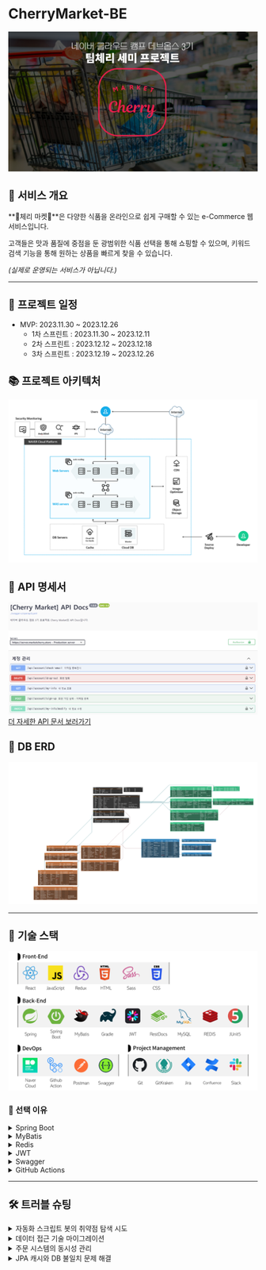# CherryMarket-BE

![main.png](./docs/main.png)

## 🔎 서비스 개요

**🍒체리 마켓🍒**은 다양한 식품을 온라인으로 쉽게 구매할 수 있는 e-Commerce 웹 서비스입니다.

고객들은 맛과 품질에 중점을 둔 광범위한 식품 선택을 통해 쇼핑할 수 있으며, 키워드 검색 기능을 통해 원하는 상품을 빠르게 찾을 수 있습니다.


_(실제로 운영되는 서비스가 아닙니다.)_

---

## 📅 프로젝트 일정

- MVP: 2023.11.30 ~ 2023.12.26
  - 1차 스프린트 : 2023.11.30 ~ 2023.12.11
  - 2차 스프린트 : 2023.12.12 ~ 2023.12.18
  - 3차 스프린트 : 2023.12.19 ~ 2023.12.26

    
## 📚 프로젝트 아키텍처
![architecture.png](./docs/architecture.png)

## 📙 API 명세서
![docs.png](./docs/docs.png)
[더 자세한 API 문서 보러가기](http://docs.marketcherry.store/cherry-api-docs/dist/swagger-ui.html)


## 📗 DB ERD

![database.png](./docs/database.png)

---

## 🔧 기술 스택
![techstack.png](./docs/techstack.png)


### 📌 선택 이유
<details>
<summary>Spring Boot</summary>

![springboot.png](./docs/reason/springboot.png)
- **의존성 관리**: 자동화된 의존성 관리를 통해 프로젝트 구성을 단순화
- **내장 서버**: 내장 서버 지원으로 별도 서버 설정 필요 없이 바로 개발 시작 가능
- **자동 구성**: 스프링의 다양한 기능을 자동으로 구성 빠른 개발 환경 조성
</details>
<details>
<summary>MyBatis</summary>

![mybatis.png](./docs/reason/mybatis.png)
- SQL 익숙한 사용으로 러닝 커브 완화
- **SQL 제어**: SQL 개발자가 을 직접 작성하고 제어 가능
</details>

<details>
<summary>Redis</summary>

![redis.png](./docs/reason/redis.png)
 - **빠른 성능**: 인메모리 데이터 스토어로 빠른 데이터 읽기 쓰기 속도 제공
 - **확장성**: 쉬운 스케일링 및 데이터 분산 처리 지원
 - **캐싱 및 세션 관리**: 효과적인 캐싱 솔루션 세션 관리 용이
</details>
<details>
<summary>JWT</summary>

![jwt.png](./docs/reason/jwt.png)
- 상태 비저장 인증: 서버의 세션 관리 필요 없이 클라이언트 측에서 인증 관리
- 보안성: 정보의 암호화 및 서명을 통한 높은 보안성 제공
- 언어 독립적: 다양한 프로그래밍 언어 및 플랫폼에서 사용 가능
</details>
<details>
<summary>Swagger</summary>

![swagger.png](./docs/reason/swagger.png)

- **API 문서 자동화**: REST API 문서를 자동으로 생성 및 관리
- **인터랙티브 테스팅**: API 엔드포인트에 대한 직접적인 테스트 지원
- **개발자 친화적**: UI API 직관적인 로 구조 이해 및 협업 용이
- **표준 준수**: OpenAPI 사양 준수 / 다양한 플랫폼과의 호환성
</details>
<details>
<summary>GitHub Actions</summary>

![githubactions.png](./docs/reason/githubactions.png)

- **통합 환경**: GitHub , CI/CD 저장소와 직접 통합되어 별도의 시스템 설정 불필요
- **간편한 설정**: YAML 파일을 통한 간단한 워크플로우 구성
- **자동화된 프로세스**: Push, Pull Request 시 자동화된 빌드/테스트/배포
</details>

---

## 🛠 트러블 슈팅
<details>
<summary>자동화 스크립트 봇의 취약점 탐색 시도</summary>

![trouble1.png](./docs/ids-1.png)

  - **문제**: 봇이 /admin, /phpMyAdmin, /dbAdmin, /env 등의 요청을 통해 취약점을 찾는 행위를 반복적으로 시도
  - **해결**: 로그 분석을 통해 자동화 스크립트 봇의 취약점 탐색 시도를 확인했지만, 제한된 리소스로 WAF 등 솔루션 구축이 어려워 애플리케이션 자체에서 Redis를 활용해 정상 경로("/api/**") 외에는 요청 수 제한, 임시 차단하는 RateLimitFilter를 추가해 대응했습니다.

</details>
<details>
<summary>데이터 접근 기술 마이그레이션</summary>

  - **상황**:
    - Mybatis 사용 시, 데이터 매핑의 복잡성과 쿼리 작성 및 수정 과정에서 Mapper 인터페이스와 XML 등 여러 파일을 동시에 관리해야 하는 번거로움

    - 쿼리를 중심으로 기능 개발을 진행하다 보니, 비즈니스 로직과 쿼리가 밀접하게 결합
    - 비즈니스 로직을 쿼리에 끼워 맞추는 형태로 개발이 진행되는 경향


  - **대처**: MyBatis에서 **JPA**로 마이그레이션 결정

    → 도메인 모델과의 일치를 통해 객체 지향 설계의 이점을 최대화

    → 쿼리 자동화로 **휴먼 에러 가능성 ↓** · 애플리케이션 안정성 ↑ · 개발 효율 ↑
</details>
<details>
<summary>주문 시스템의 동시성 관리</summary>

- **상황:** 동시에 같은 상품에 대한 주문 요청이 발생할 경우 등 상황에 대한 **동시성 관리** 방안이 필요

- **방법 모색 과정:** 
    - sychronized: Java에 내장된 동기화 메커니즘이지만, 전체 메서드를 락으로 처리하는 방식은 성능 저하 우려가 크고 분산 환경에서의 확장성 낮음
    - 낙관적 또는 비관적 잠금: JPA에서 제공하는 기능 활용 가능, 데이터베이스 리소스를 장기간 점유할 경우 성능 저하가 발생할 수 있다는 단점
    - **Redisson:** 높은 성능과 분산 환경에서의 우수한 확장성을 제공, 기존 Redis 인프라 활용 가능

- **대처:** **Redisson**을 활용하여 상품 재고 변경 시도 시, 해당 상품 코드와 동일한 이름의 락을 획득한 경우에만 작업을 진행하도록 하고, 락을 획득하지 못했을 때는 일정 시간 후 재시도하도록 구성

```java
    @DistributedLock(waitTime = 3, leaseTime = 10)
    @Transactional(propagation = Propagation.MANDATORY)
    @Retryable(retryFor = {CouldNotObtainLockException.class}, backoff = @Backoff(delay = 100, maxDelay = 500, multiplier = 2))
    public void handleUpdateInventoryInternal(Goods goods, int requestedQuantity) {
        if (goods.getInventory() < requestedQuantity) {
            throw new InsufficientStockException(INSUFFICIENT_STOCK, goods.getName());
        }

        goods.updateInventory(requestedQuantity);
        log.info("재고 업데이트 완료! / 요청 수량 : {}, 반영 후 재고 : {}", requestedQuantity, goods.getInventory());
    }
```

추가로, 락 획득 로직을 AOP를 통해 관리해 비즈니스 로직의 **가독성 유지**할 수 있도록 구성했습니다.

```java
@Slf4j(topic = "distributedLockAspect")
@Aspect
@Component
@RequiredArgsConstructor
public class DistributedLockAspect {

    private final RedissonClient redissonClient;

    @Pointcut("@annotation(distributedLock)")
    public void lockPointcut(DistributedLock distributedLock) {
    }

    @Around(value = "lockPointcut(distributedLock) && args(goods, requestedQuantity)",
            argNames = "joinPoint,distributedLock,goods,requestedQuantity")
    public Object aroundLockPointcut(
            ProceedingJoinPoint joinPoint,
            DistributedLock distributedLock,
            Goods goods,
            int requestedQuantity
    ) throws Throwable {
        RLock lock = redissonClient.getLock(goods.getCode());
        boolean isLocked = false;
        try {
            isLocked = lock.tryLock(distributedLock.waitTime(), distributedLock.leaseTime(), TimeUnit.SECONDS);
            if (isLocked) {
                log.info("Lock acquired for key: {}", goods.getCode());
                return joinPoint.proceed();
            } else {
                throw new CouldNotObtainLockException("Could not obtain lock");
            }
        } finally {
            if (isLocked) {
                log.info("Releasing lock for key: {}", goods.getCode());
                lock.unlock();
            }
        }
    }
}
```
</details>

<details>
<summary>JPA 캐시와 DB 불일치 문제 해결</summary>

- **상황:** 주문 처리 로직 테스트 중, 다른 요청에 의해 동일한 상품의 재고가 이미 소진된 상태임에도 불구하고, 재고 부족 예외가 발생하지 않는 문제를 발견했습니다.

- **대처:** 로그 분석을 통해, 이 문제가 재고 업데이트 이전 단계에서 이미 로드되어 캐시에 있는 엔티티를 바탕으로 재고 상태를 검증하고 있었기 때문임을 확인했습니다. 
  - 이에 따라, 재고 업데이트를 진행하기 전에 엔티티를 최신 상태로 갱신한 후 업데이트를 처리하고, 변경 사항을 즉시 DB에 반영하도록 작업을 구성해 데이터 불일치 예방했습니다.
</details>



